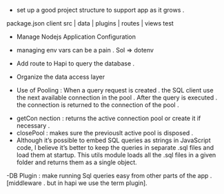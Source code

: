 - set up a good project structure to support app as it grows .

package.json
client
src
| data
| plugins
| routes
| views
test

- Manage Nodejs Application Configuration
- managing env vars can be a pain . Sol => dotenv
- Add route to Hapi to query the database .
- Organize the data access layer

- Use of Pooling :
  When a query request is created . the SQL client use the next available connection in the pool .
  After the query is executed . the connection is returned to the connection of the pool .

* getCon nection : returns the active connection pool or create it if necessary .
* closePool : makes sure the previouslt active pool is disposed .
* Although it’s possible to embed SQL queries as strings in JavaScript code, I believe it’s better to keep the queries in separate .sql files and load them at startup. This utils module loads all the .sql files in a given folder and returns them as a single object.

-DB Plugin : make running Sql queries easy from other parts of the app .[middleware . but in hapi we use the term plugin].
